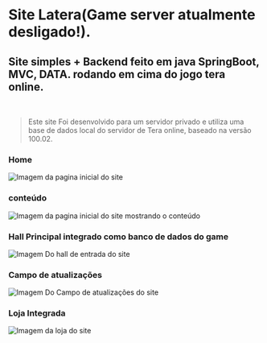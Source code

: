 #  Site Latera(Game server atualmente desligado!).
## Site simples + Backend feito em java SpringBoot, MVC, DATA. rodando em cima do jogo tera online.

<br />

>Este site Foi desenvolvido para um servidor privado e utiliza uma base de dados local do servidor de Tera online, baseado na versão 100.02.

### Home
![Imagem da pagina inicial do site](https://cdn.discordapp.com/attachments/1122605734115410144/1122621137508126911/Screenshot_1.png)


### conteúdo
![Imagem da pagina inicial do site mostrando o conteúdo](https://cdn.discordapp.com/attachments/1122605734115410144/1122621137965301851/Screenshot_2.png)


### Hall Principal integrado como banco de dados do game
![Imagem Do hall de entrada do site](https://github.com/P15c1n4/Latera-site-SpringBoot/assets/93447442/95076c50-1321-4ecb-b457-6ef9572b9f7d)




### Campo de atualizações
![Imagem Do Campo de atualizações do site](https://github.com/P15c1n4/Latera-site-SpringBoot/assets/93447442/9304186a-aeda-46a9-a877-bf2c9aba8f9c)



### Loja Integrada
![Imagem da loja do site](https://github.com/P15c1n4/Latera-site-SpringBoot/assets/93447442/24b7f7ad-cca7-4d1c-9480-904ce0dfb7ba)

